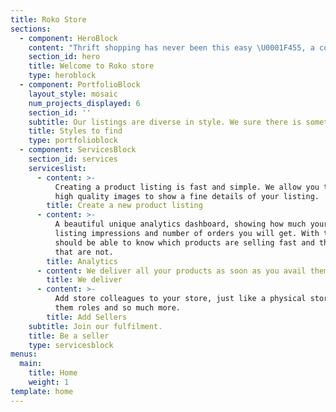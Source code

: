 ```yaml
---
title: Roko Store
sections:
  - component: HeroBlock
    content: "Thrift shopping has never been this easy \U0001F455, a couple of clicks and you make an order ⚡️. From \\*grails\\* to \\*hype\\* listings all from store you love and trust."
    section_id: hero
    title: Welcome to Roko store
    type: heroblock
  - component: PortfolioBlock
    layout_style: mosaic
    num_projects_displayed: 6
    section_id: ''
    subtitle: Our listings are diverse in style. We sure there is something for you
    title: Styles to find
    type: portfolioblock
  - component: ServicesBlock
    section_id: services
    serviceslist:
      - content: >-
          Creating a product listing is fast and simple. We allow you to upload
          high quality images to show a fine details of your listing.
        title: Create a new product listing
      - content: >-
          A beautiful unique analytics dashboard, showing how much your MRR,
          listing impressions and number of orders you will get. With this you
          should be able to know which products are selling fast and the ones
          that are not.
        title: Analytics
      - content: We deliver all your products as soon as you avail them to us.
        title: We deliver
      - content: >-
          Add store colleagues to your store, just like a physical store. Assign
          them roles and so much more.
        title: Add Sellers
    subtitle: Join our fulfilment.
    title: Be a seller
    type: servicesblock
menus:
  main:
    title: Home
    weight: 1
template: home
---
```


